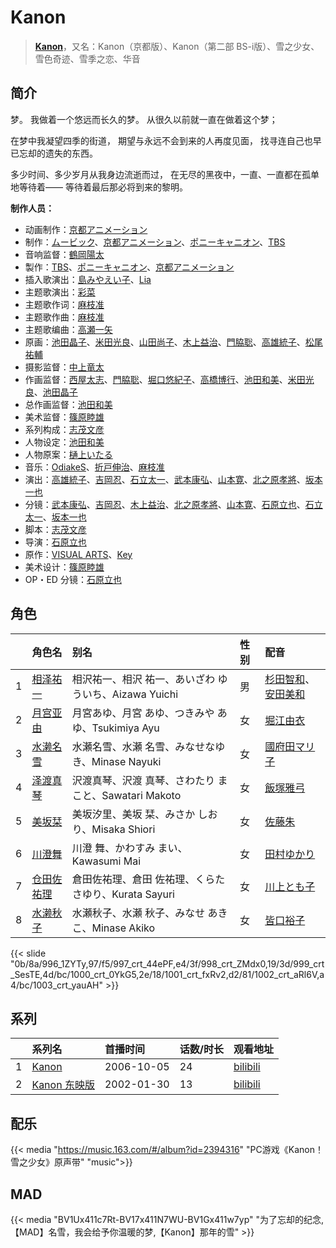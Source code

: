 # Kanon


> <u>**[Kanon](https://bgm.tv/subject/274)**</u>，又名：Kanon（京都版）、Kanon（第二部 BS-i版）、雪之少女、雪色奇迹、雪季之恋、华音

## 简介

梦。
我做着一个悠远而长久的梦。
从很久以前就一直在做着这个梦；

在梦中我凝望四季的街道，
期望与永远不会到来的人再度见面，
找寻连自己也早已忘却的遗失的东西。

多少时间、多少岁月从我身边流逝而过，
在无尽的黑夜中，一直、一直都在孤单地等待着——
等待着最后那必将到来的黎明。

**制作人员：**
- 动画制作：[京都アニメーション](https://bgm.tv/person/2481)
- 制作：[ムービック](https://bgm.tv/person/310)、[京都アニメーション](https://bgm.tv/person/2481)、[ポニーキャニオン](https://bgm.tv/person/64)、[TBS](https://bgm.tv/person/27)
- 音响监督：[鶴岡陽太](https://bgm.tv/person/29)
- 製作：[TBS](https://bgm.tv/person/27)、[ポニーキャニオン](https://bgm.tv/person/64)、[京都アニメーション](https://bgm.tv/person/2481)
- 插入歌演出：[島みやえい子](https://bgm.tv/person/6463)、[Lia](https://bgm.tv/person/5773)
- 主题歌演出：[彩菜](https://bgm.tv/person/6795)
- 主题歌作词：[麻枝准](https://bgm.tv/person/1916)
- 主题歌作曲：[麻枝准](https://bgm.tv/person/1916)
- 主题歌编曲：[高瀬一矢](https://bgm.tv/person/6402)
- 原画：[池田晶子](https://bgm.tv/person/2032)、[米田光良](https://bgm.tv/person/12690)、[山田尚子](https://bgm.tv/person/3687)、[木上益治](https://bgm.tv/person/2227)、[門脇聡](https://bgm.tv/person/3809)、[高雄統子](https://bgm.tv/person/5828)、[松尾祐輔](https://bgm.tv/person/8178)
- 摄影监督：[中上竜太](https://bgm.tv/person/2480)
- 作画监督：[西屋太志](https://bgm.tv/person/3416)、[門脇聡](https://bgm.tv/person/3809)、[堀口悠紀子](https://bgm.tv/person/3288)、[高橋博行](https://bgm.tv/person/3414)、[池田和美](https://bgm.tv/person/3173)、[米田光良](https://bgm.tv/person/12690)、[池田晶子](https://bgm.tv/person/2032)
- 总作画监督：[池田和美](https://bgm.tv/person/3173)
- 美术监督：[篠原睦雄](https://bgm.tv/person/23748)
- 系列构成：[志茂文彦](https://bgm.tv/person/63)
- 人物设定：[池田和美](https://bgm.tv/person/3173)
- 人物原案：[樋上いたる](https://bgm.tv/person/2402)
- 音乐：[OdiakeS](https://bgm.tv/person/3172)、[折戸伸治](https://bgm.tv/person/1915)、[麻枝准](https://bgm.tv/person/1916)
- 演出：[高雄統子](https://bgm.tv/person/5828)、[吉岡忍](https://bgm.tv/person/7379)、[石立太一](https://bgm.tv/person/11258)、[武本康弘](https://bgm.tv/person/669)、[山本寛](https://bgm.tv/person/2027)、[北之原孝將](https://bgm.tv/person/12660)、[坂本一也](https://bgm.tv/person/3419)
- 分镜：[武本康弘](https://bgm.tv/person/669)、[吉岡忍](https://bgm.tv/person/7379)、[木上益治](https://bgm.tv/person/2227)、[北之原孝將](https://bgm.tv/person/12660)、[山本寛](https://bgm.tv/person/2027)、[石原立也](https://bgm.tv/person/1913)、[石立太一](https://bgm.tv/person/11258)、[坂本一也](https://bgm.tv/person/3419)
- 脚本：[志茂文彦](https://bgm.tv/person/63)
- 导演：[石原立也](https://bgm.tv/person/1913)
- 原作：[VISUAL ARTS](https://bgm.tv/person/2401)、[Key](https://bgm.tv/person/47)
- 美术设计：[篠原睦雄](https://bgm.tv/person/23748)
- OP・ED 分镜：[石原立也](https://bgm.tv/person/1913)

## 角色

|     |   角色名   |   别名  | 性别 |  配音  |
|:--- |:------  |:----      |:---  |:--   |
| 1 | [相泽祐一](https://bgm.tv/character/996) | 相沢祐一、相沢 祐一、あいざわ ゆういち、Aizawa Yuichi | 男 | [杉田智和](https://bgm.tv/person/4513)、[安田美和](https://bgm.tv/person/4788) |
| 2 | [月宫亚由](https://bgm.tv/character/997) | 月宮あゆ、月宮 あゆ、つきみや あゆ、Tsukimiya Ayu | 女 | [堀江由衣](https://bgm.tv/person/3970) |
| 3 | [水濑名雪](https://bgm.tv/character/998) | 水瀬名雪、水瀬 名雪、みなせなゆき、Minase Nayuki | 女 | [國府田マリ子](https://bgm.tv/person/3882) |
| 4 | [泽渡真琴](https://bgm.tv/character/999) | 沢渡真琴、沢渡 真琴、さわたり まこと、Sawatari Makoto | 女 | [飯塚雅弓](https://bgm.tv/person/3881) |
| 5 | [美坂栞](https://bgm.tv/character/1000) | 美坂汐里、美坂 栞、みさか しおり、Misaka Shiori | 女 | [佐藤朱](https://bgm.tv/person/4796) |
| 6 | [川澄舞](https://bgm.tv/character/1001) | 川澄 舞、かわすみ まい、Kawasumi Mai | 女 | [田村ゆかり](https://bgm.tv/person/3965) |
| 7 | [仓田佐祐理](https://bgm.tv/character/1002) | 倉田佐祐理、倉田 佐祐理、くらた さゆり、Kurata Sayuri | 女 | [川上とも子](https://bgm.tv/person/3880) |
| 8 | [水濑秋子](https://bgm.tv/character/1003) | 水瀬秋子、水瀬 秋子、みなせ あきこ、Minase Akiko | 女 | [皆口裕子](https://bgm.tv/person/4362) |

{{< slide "0b/8a/996_1ZYTy,97/f5/997_crt_44ePF,e4/3f/998_crt_ZMdx0,19/3d/999_crt_SesTE,4d/bc/1000_crt_0YkG5,2e/18/1001_crt_fxRv2,d2/81/1002_crt_aRl6V,a4/bc/1003_crt_yauAH" >}}

## 系列

|     | 系列名       | 首播时间       | 话数/时长 | 观看地址                                                         |
|:----|:----------|:-----------|:------|:-------------------------------------------------------------|
| 1   |[Kanon](https://bgm.tv/subject/274)| 2006-10-05 | 24    | [bilibili](https://www.bilibili.com/bangumi/play/ep25593)    |
| 2   |[Kanon 东映版](https://bgm.tv/subject/1077)| 2002-01-30 | 13    | [bilibili](https://www.bilibili.com/video/BV1Xs41117XN?p=25) |

## 配乐

{{< media "https://music.163.com/#/album?id=2394316" 
"PC游戏《Kanon！雪之少女》原声带"
"music">}}
## MAD

{{< media  "BV1Ux411c7Rt-BV17x411N7WU-BV1Gx411w7yp" 
"为了忘却的纪念,【MAD】名雪，我会给予你温暖的梦,【Kanon】那年的雪"  >}}




